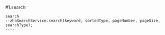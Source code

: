 #1.search

```
search
--zhbSearchService.search(keyword, sortedType, pageNumber, pageSize, searchType);
----
```